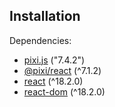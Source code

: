 ## Installation

Dependencies:

-   [pixi.js](https://www.npmjs.com/package/pixi.js) ("7.4.2")
-   [@pixi/react](https://www.npmjs.com/package/@pixi/react) (^7.1.2)
-   [react](https://www.npmjs.com/package/react) (^18.2.0)
-   [react-dom](https://www.npmjs.com/package/react-dom) (^18.2.0)
